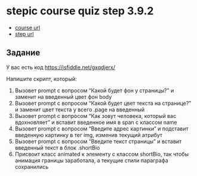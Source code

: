 # stepic course quiz step 3.9.2 

 * [course url](https://stepik.org/8540)
 * [step url](https://stepik.org/lesson/86649/step/2?unit=63072)
 
 
## Задание

У вас есть код
https://jsfiddle.net/gxqdjerx/

Напишите скрипт, который:
1. ﻿Вызовет prompt с вопросом “Какой будет фон у страницы?” и заменит на введенный цвет фон body
2. ﻿Вызовет prompt с вопросом “Какой будет цвет текста на странице?” и заменит цвет текста у всего .page на введенный
3. ﻿Вызовет prompt с вопросом “Как зовут человека, который вас вдохновляет” и вставит введенное имя в span с классом name
4. ﻿Вызовет prompt с вопросом “Введите адрес картинки” и подставит введенную картинку в тег img, изменив текущий атрибут
5. ﻿Вызовет prompt с вопросом “Введите текст страницы” и вставит введенный текст в блок .shortBio
6. ﻿Присвоит класс animated к элементу с классом shortBio, так чтобы анимация границы заработала, а текущие стили параграфа сохранились
